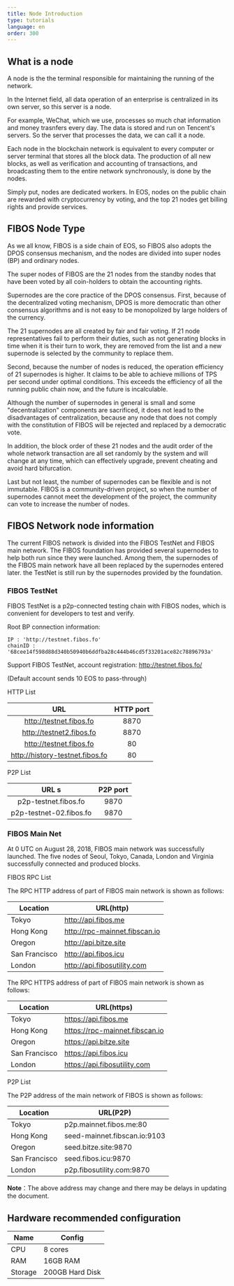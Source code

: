 ```yaml
---
title: Node Introduction
type: tutorials
language: en
order: 300
---
```


## What is a node

A node is the the terminal responsible for maintaining the running of the network.

In the Internet field, all data operation of an enterprise is centralized in its own server, so this server is a node.

For example, WeChat, which we use, processes so much chat information and money trasnfers every day. The data is stored and run on Tencent's servers. So the server that processes the data, we can call it a node.

Each node in the blockchain network is equivalent to every computer or server terminal that stores all the block data. The production of all new blocks, as well as verification and accounting of transactions, and broadcasting them to the entire network synchronously, is done by the nodes.

Simply put, nodes are dedicated workers. In EOS, nodes on the public chain are rewarded with cryptocurrency by voting, and the top 21 nodes get billing rights and provide services.

## FIBOS Node Type

As we all know, FIBOS is a side chain of EOS, so FIBOS also adopts the DPOS consensus mechanism, and the nodes are divided into super nodes (BP) and ordinary nodes.

The super nodes of FIBOS are the 21 nodes from the standby nodes that have been voted by all coin-holders to obtain the accounting rights.

Supernodes are the core practice of the DPOS consensus. First, because of the decentralized voting mechanism, DPOS is more democratic than other consensus algorithms and is not easy to be monopolized by large holders of the currency.

The 21 supernodes are all created by fair and fair voting. If 21 node representatives fail to perform their duties, such as not generating blocks in time when it is their turn to work, they are removed from the list and a new supernode is selected by the community to replace them.

Second, because the number of nodes is reduced, the operation efficiency of 21 supernodes is higher. It claims to be able to achieve millions of TPS per second under optimal conditions. This exceeds the efficiency of all the running public chain now, and the future is incalculable.

Although the number of supernodes in general is small and some "decentralization" components are sacrificed, it does not lead to the disadvantages of centralization, because any node that does not comply with the constitution of FIBOS will be rejected and replaced by a democratic vote.

In addition, the block order of these 21 nodes and the audit order of the whole network transaction are all set randomly by the system and will change at any time, which can effectively upgrade, prevent cheating and avoid hard bifurcation.

Last but not least, the number of supernodes can be flexible and is not immutable. FIBOS is a community-driven project, so when the number of supernodes cannot meet the development of the project, the community can vote to increase the number of nodes.

## FIBOS Network node information

The current FIBOS network is divided into the FIBOS TestNet and FIBOS main network. The FIBOS foundation has provided several supernodes to help both run since they were launched. Among them, the supernodes of the FIBOS main network have all been replaced by the supernodes entered later. the TestNet is still run by the supernodes provided by the foundation.

### FIBOS TestNet

FIBOS TestNet is a p2p-connected testing chain with FIBOS nodes, which is convenient for developers to test and verify.

Root BP connection information:

```
IP : 'http://testnet.fibos.fo'
chainID : '68cee14f598d88d340b50940b6ddfba28c444b46cd5f33201ace82c78896793a'
```

Support FIBOS TestNet, account registration: <http://testnet.fibos.fo/>

(Default account sends 10 EOS to pass-through)

HTTP List

|              URL                | HTTP port |
| :-----------------------------: | :-------: |
|     http://testnet.fibos.fo     |   8870    |
|    http://testnet2.fibos.fo     |   8870    |
|     http://testnet.fibos.fo     |    80     |
| http://history-testnet.fibos.fo |    80     |

P2P List

|          URL            s| P2P port |
| :---------------------: | :------: |
|  p2p-testnet.fibos.fo   |   9870   |
| p2p-testnet-02.fibos.fo |   9870   |

### FIBOS Main Net

At 0 UTC on August 28, 2018, FIBOS main network was successfully launched. The five nodes of Seoul, Tokyo, Canada, London and Virginia successfully connected and produced blocks.

FIBOS RPC List

The RPC HTTP address of part of FIBOS main network is shown as follows:

| Location      | URL(http)                     |
| ------------- | ----------------------------- |
| Tokyo         | http://api.fibos.me           |
| Hong Kong     | http://rpc-mainnet.fibscan.io |
| Oregon        | http://api.bitze.site         |
| San Francisco | http://api.fibos.icu          |
| London        | http://api.fibosutility.com   |

The RPC HTTPS address of part of FIBOS main network is shown as follows:

| Location     | URL(https)                     |
| ------------ | ------------------------------ |
| Tokyo        | https://api.fibos.me           |
| Hong Kong    | https://rpc-mainnet.fibscan.io |
| Oregon       | https://api.bitze.site         |
| San Francisco| https://api.fibos.icu          |
| London       | https://api.fibosutility.com   |

P2P List

The P2P address of the main network of FIBOS is shown as follows:

| Location     | URL(P2P)                     |
| ------------ | ---------------------------- |
| Tokyo        | p2p.mainnet.fibos.me:80      |
| Hong Kong    | seed-mainnet.fibscan.io:9103 |
| Oregon       | seed.bitze.site:9870         |
| San Francisco| seed.fibos.icu:9870          |
| London       | p2p.fibosutility.com:9870    |

**Note**：The above address may change and there may be delays in updating the document.

## Hardware recommended configuration

| Name     | Config          |
| -------- | --------------- |
| CPU      | 8 cores         |
| RAM      | 16GB RAM        |
| Storage  | 200GB Hard Disk |

